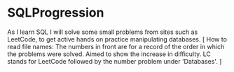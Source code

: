 # SQLProgression
As I learn SQL I will solve some small problems from sites such as LeetCode, to get active hands on practice manipulating databases.
[ How to read file names:
  The numbers in front are for a record of the order in which the problems were solved. Aimed to show the increase in
    difficulty.
  LC stands for LeetCode followed by the number problem under 'Databases'.
]
